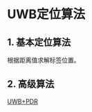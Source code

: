 # UWB定位算法

## 1. 基本定位算法

根据距离值求解标签位置。



## 2. 高级算法

[UWB+PDR](https://bat.sjtu.edu.cn/zh/sjwzsb/#:~:text=%E8%A1%8C%E4%BA%BA%E8%88%AA%E4%BD%8D%E6%8E%A8%E7%AE%97%EF%BC%88Pedestrian,%E6%A8%A1%E5%9D%97%E5%92%8C%E4%BD%8D%E7%BD%AE%E6%9B%B4%E6%96%B0%E6%A8%A1%E5%9D%97%E3%80%82)